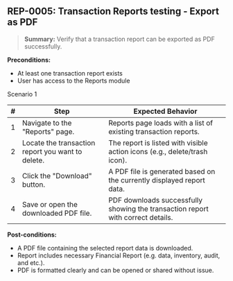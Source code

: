 ## **REP-0005:** Transaction Reports testing - Export as PDF  

> **Summary:** Verify that a transaction report can be exported as PDF successfully.  <br>

**Preconditions:**

 - At least one transaction report exists
 - User has access to the Reports module   

Scenario 1 

 | \# | Step | Expected Behavior | 
 |----|------|-------------------| 
 |  1 | Navigate to the "Reports" page.                     | Reports page loads with a list of existing transaction reports. |
 |  2 | Locate the transaction report you want to delete.   | The report is listed with visible action icons (e.g., delete/trash icon). |  
 |  3 | Click the "Download" button.                        | A PDF file is generated based on the currently displayed report data. | 
 |  4 | Save or open the downloaded PDF file.               | PDF downloads successfully showing the transaction report with correct details. |  

**Post-conditions:**  

 - A PDF file containing the selected report data is downloaded.  
 - Report includes necessary Financial Report (e.g. data, inventory, audit, and etc.).
 - PDF is formatted clearly and can be opened or shared without issue.  
